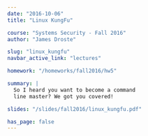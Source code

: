 ```yaml
---
date: "2016-10-06"
title: "Linux KungFu"

course: "Systems Security - Fall 2016"
author: "James Droste"

slug: "linux_kungfu"
navbar_active_link: "lectures"

homework: "/homeworks/fall2016/hw5"

summary: |
  So I heard you want to become a command
  line master? We got you covered!

slides: "/slides/fall2016/linux_kungfu.pdf"

has_page: false
---
```

